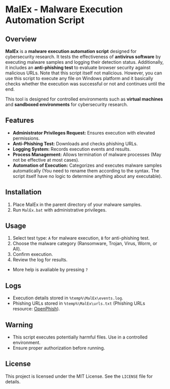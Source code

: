 # MalEx - Malware Execution Automation Script

## Overview
**MalEx** is a **malware execution automation script** designed for cybersecurity research. It tests the effectiveness of **antivirus software** by executing malware samples and logging their detection status. Additionally, it includes an **anti-phishing test** to evaluate browser security against malicious URLs. Note that this script itself not malicious. However, you can use this script to execute any file on Windows platform and it basically checks whether the execution was successful or not and continues until the end.

This tool is designed for controlled environments such as **virtual machines** and **sandboxed environments** for cybersecurity research.

## Features
- **Administrator Privileges Request:** Ensures execution with elevated permissions.
- **Anti-Phishing Test:** Downloads and checks phishing URLs.
- **Logging System:** Records execution events and results.
- **Process Management:** Allows termination of malware processes (May not be effective at most cases). 
- **Automation of Execution:** Categorizes and executes malware samples automatically (You need to rename them according to the syntax. The script itself have no logic to determine anything about any executable). 

## Installation
1. Place MalEx in the parent directory of your malware samples.
2. Run `MalEx.bat` with administrative privileges.

## Usage
1. Select test type: `A` for malware execution, `B` for anti-phishing test.
2. Choose the malware category (Ransomware, Trojan, Virus, Worm, or All).
3. Confirm execution.
4. Review the log for results.

- More help is avaliable by pressing `?`

## Logs
- Execution details stored in `%temp%\MalEx\events.log`.
- Phishing URLs stored in `%temp%\MalEx\urls.txt` (Phishing URLs resource: [OpenPhish](https://openphish.com)).

## Warning
- This script executes potentially harmful files. Use in a controlled environment.
- Ensure proper authorization before running.

## License
This project is licensed under the MIT License. See the `LICENSE` file for details.
